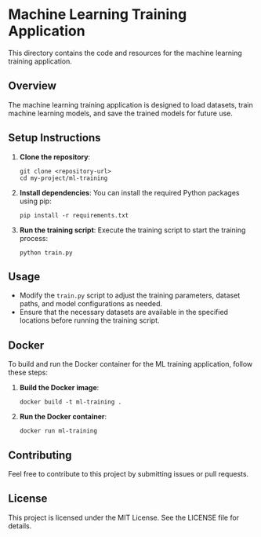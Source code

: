 # Machine Learning Training Application

This directory contains the code and resources for the machine learning training application.

## Overview

The machine learning training application is designed to load datasets, train machine learning models, and save the trained models for future use. 

## Setup Instructions

1. **Clone the repository**:
   ```
   git clone <repository-url>
   cd my-project/ml-training
   ```

2. **Install dependencies**:
   You can install the required Python packages using pip:
   ```
   pip install -r requirements.txt
   ```

3. **Run the training script**:
   Execute the training script to start the training process:
   ```
   python train.py
   ```

## Usage

- Modify the `train.py` script to adjust the training parameters, dataset paths, and model configurations as needed.
- Ensure that the necessary datasets are available in the specified locations before running the training script.

## Docker

To build and run the Docker container for the ML training application, follow these steps:

1. **Build the Docker image**:
   ```
   docker build -t ml-training .
   ```

2. **Run the Docker container**:
   ```
   docker run ml-training
   ```

## Contributing

Feel free to contribute to this project by submitting issues or pull requests. 

## License

This project is licensed under the MIT License. See the LICENSE file for details.